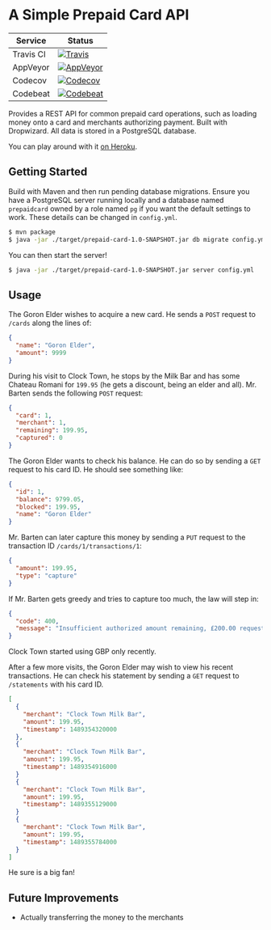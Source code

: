 # A Simple Prepaid Card API

| Service | Status |
|---|---|
| Travis CI | [![Travis](https://img.shields.io/travis/kwyse/prepaid-card.svg?style=flat)](https://travis-ci.org/kwyse/prepaid-card) |
| AppVeyor | [![AppVeyor](https://img.shields.io/appveyor/ci/kwyse/prepaid-card.svg?style=flat)](https://ci.appveyor.com/project/kwyse/prepaid-card) |
| Codecov | [![Codecov](https://img.shields.io/codecov/c/github/kwyse/prepaid-card.svg?style=flat)](https://codecov.io/gh/kwyse/prepaid-card) |
| Codebeat | [![Codebeat](https://codebeat.co/badges/376c7c81-74a5-4dc4-8ffe-cc0be93980fb)](https://codebeat.co/projects/github-com-kwyse-prepaid-card-master) |

Provides a REST API for common prepaid card operations, such as loading
money onto a card and merchants authorizing payment. Built with Dropwizard.
All data is stored in a PostgreSQL database.

You can play around with it [on Heroku](https://prepaid-card.herokuapp.com/cards).

## Getting Started

Build with Maven and then run pending database migrations. Ensure you have a
PostgreSQL server running locally and a database named `prepaidcard` owned by
a role named `pg` if you want the default settings to work. These details can
be changed in `config.yml`.

```bash
$ mvn package
$ java -jar ./target/prepaid-card-1.0-SNAPSHOT.jar db migrate config.yml
```

You can then start the server!

```bash
$ java -jar ./target/prepaid-card-1.0-SNAPSHOT.jar server config.yml
```

## Usage

The Goron Elder wishes to acquire a new card. He sends a `POST` request to
`/cards` along the lines of:

```json
{
  "name": "Goron Elder",
  "amount": 9999
}
```

During his visit to Clock Town, he stops by the Milk Bar and has some Chateau
Romani for `199.95` (he gets a discount, being an elder and all). Mr. Barten
sends the following `POST` request:

```json
{
  "card": 1,
  "merchant": 1,
  "remaining": 199.95,
  "captured": 0
}
```

The Goron Elder wants to check his balance. He can do so by sending a `GET`
request to his card ID. He should see something like:

```json
{
  "id": 1,
  "balance": 9799.05,
  "blocked": 199.95,
  "name": "Goron Elder"
}
```

Mr. Barten can later capture this money by sending a `PUT` request to the
transaction ID `/cards/1/transactions/1`:

```json
{
  "amount": 199.95,
  "type": "capture"
}

```
If Mr. Barten gets greedy and tries to capture too much, the law will step in:

```json
{
  "code": 400,
  "message": "Insufficient authorized amount remaining, £200.00 requested but £199.95 available"
}
```

Clock Town started using GBP only recently.

After a few more visits, the Goron Elder may wish to view his recent transactions.
He can check his statement by sending a `GET` request to `/statements` with his
card ID.

```json
[
  {
    "merchant": "Clock Town Milk Bar",
    "amount": 199.95,
    "timestamp": 1489354320000
  },
  {
    "merchant": "Clock Town Milk Bar",
    "amount": 199.95,
    "timestamp": 1489354916000
  }
  {
    "merchant": "Clock Town Milk Bar",
    "amount": 199.95,
    "timestamp": 1489355129000
  }
  {
    "merchant": "Clock Town Milk Bar",
    "amount": 199.95,
    "timestamp": 1489355784000
  }
]
```

He sure is a big fan!

## Future Improvements

* Actually transferring the money to the merchants
